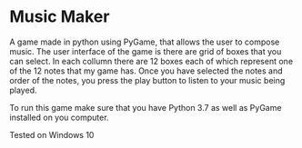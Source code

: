 # Music Maker
 A game made in python using PyGame, that allows the user to compose music. The user interface of the game is there are grid of boxes that  you can select. In each collumn there are 12 boxes each of which represent one of the 12 notes that my game has. Once you have selected the notes and order of the notes, you press the play button to listen to your music being played.
 
 To run this game make sure that you have Python 3.7 as well as PyGame installed on you computer.
 
 Tested on Windows 10
